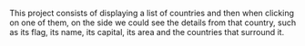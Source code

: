 This project consists of displaying a list of countries and then when clicking on one of them, on the side we could see the details from that country, such as its flag, its name, its capital, its area and the countries that surround it.